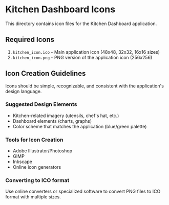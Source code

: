 # Kitchen Dashboard Icons

This directory contains icon files for the Kitchen Dashboard application.

## Required Icons

1. `kitchen_icon.ico` - Main application icon (48x48, 32x32, 16x16 sizes)
2. `kitchen_icon.png` - PNG version of the application icon (256x256)

## Icon Creation Guidelines

Icons should be simple, recognizable, and consistent with the application's design language.

### Suggested Design Elements
- Kitchen-related imagery (utensils, chef's hat, etc.)
- Dashboard elements (charts, graphs)
- Color scheme that matches the application (blue/green palette)

### Tools for Icon Creation
- Adobe Illustrator/Photoshop
- GIMP
- Inkscape
- Online icon generators

### Converting to ICO format
Use online converters or specialized software to convert PNG files to ICO format with multiple sizes.
